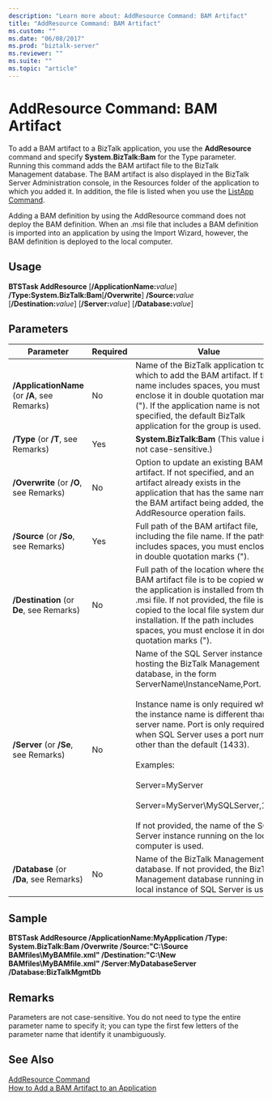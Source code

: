 ```yaml
---
description: "Learn more about: AddResource Command: BAM Artifact"
title: "AddResource Command: BAM Artifact"
ms.custom: ""
ms.date: "06/08/2017"
ms.prod: "biztalk-server"
ms.reviewer: ""
ms.suite: ""
ms.topic: "article"
---
```

# AddResource Command: BAM Artifact
To add a BAM artifact to a BizTalk application, you use the **AddResource** command and specify **System.BizTalk:Bam** for the Type parameter. Running this command adds the BAM artifact file to the BizTalk Management database. The BAM artifact is also displayed in the BizTalk Server Administration console, in the Resources folder of the application to which you added it. In addition, the file is listed when you use the [ListApp Command](../core/listapp-command.md).  
  
 Adding a BAM definition by using the AddResource command does not deploy the BAM definition. When an .msi file that includes a BAM definition is imported into an application by using the Import Wizard, however, the BAM definition is deployed to the local computer.  
  
## Usage  
 **BTSTask AddResource** [**/ApplicationName:**<em>value</em>] **/Type:System.BizTalk:Bam**[**/Overwrite**] **/Source:**<em>value</em> [**/Destination:**<em>value</em>] [**/Server:**<em>value</em>] [**/Database:**<em>value</em>]  
  
## Parameters  
  
|Parameter|Required|Value|  
|---------------|--------------|-----------|  
|**/ApplicationName** (or **/A**, see Remarks)|No|Name of the BizTalk application to which to add the BAM artifact. If the name includes spaces, you must enclose it in double quotation marks ("). If the application name is not specified, the default BizTalk application for the group is used.|  
|**/Type** (or **/T**, see Remarks)|Yes|**System.BizTalk:Bam** (This value is not case-sensitive.)|  
|**/Overwrite** (or **/O**, see Remarks)|No|Option to update an existing BAM artifact. If not specified, and an artifact already exists in the application that has the same name as the BAM artifact being added, the AddResource operation fails.|  
|**/Source** (or **/So**, see Remarks)|Yes|Full path of the BAM artifact file, including the file name. If the path includes spaces, you must enclose it in double quotation marks (").|  
|**/Destination** (or **De**, see Remarks)|No|Full path of the location where the BAM artifact file is to be copied when the application is installed from the .msi file. If not provided, the file is not copied to the local file system during installation. If the path includes spaces, you must enclose it in double quotation marks (").|  
|**/Server** (or **/Se**, see Remarks)|No|Name of the SQL Server instance hosting the BizTalk Management database, in the form ServerName\InstanceName,Port.<br /><br /> Instance name is only required when the instance name is different than the server name. Port is only required when SQL Server uses a port number other than the default (1433).<br /><br /> Examples:<br /><br /> Server=MyServer<br /><br /> Server=MyServer\MySQLServer,1533<br /><br /> If not provided, the name of the SQL Server instance running on the local computer is used.|  
|**/Database** (or **/Da**, see Remarks)|No|Name of the BizTalk Management database. If not provided, the BizTalk Management database running in the local instance of SQL Server is used.|  
  
## Sample  
 **BTSTask AddResource /ApplicationName:MyApplication /Type: System.BizTalk:Bam   /Overwrite /Source:"C:\Source BAMfiles\MyBAMfile.xml" /Destination:"C:\New BAMfiles\MyBAMfile.xml" /Server:MyDatabaseServer /Database:BizTalkMgmtDb**  
  
## Remarks  
 Parameters are not case-sensitive. You do not need to type the entire parameter name to specify it; you can type the first few letters of the parameter name that identify it unambiguously.  
  
## See Also  
 [AddResource Command](../core/addresource-command.md)   
 [How to Add a BAM Artifact to an Application](../core/how-to-add-a-bam-artifact-to-an-application.md)
